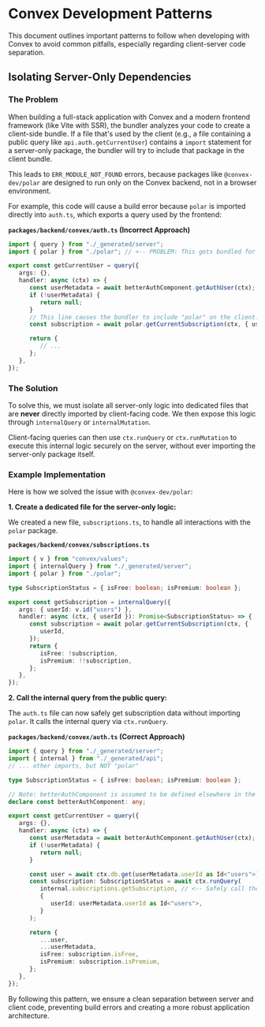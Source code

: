 # Convex Development Patterns

This document outlines important patterns to follow when developing with Convex to avoid common pitfalls, especially regarding client-server code separation.

## Isolating Server-Only Dependencies

### The Problem

When building a full-stack application with Convex and a modern frontend framework (like Vite with SSR), the bundler analyzes your code to create a client-side bundle. If a file that's used by the client (e.g., a file containing a public query like `api.auth.getCurrentUser`) contains a `import` statement for a server-only package, the bundler will try to include that package in the client bundle.

This leads to `ERR_MODULE_NOT_FOUND` errors, because packages like `@convex-dev/polar` are designed to run only on the Convex backend, not in a browser environment.

For example, this code will cause a build error because `polar` is imported directly into `auth.ts`, which exports a query used by the frontend:

**`packages/backend/convex/auth.ts` (Incorrect Approach)**

```typescript
import { query } from "./_generated/server";
import { polar } from "./polar"; // <-- PROBLEM: This gets bundled for the client

export const getCurrentUser = query({
   args: {},
   handler: async (ctx) => {
      const userMetadata = await betterAuthComponent.getAuthUser(ctx);
      if (!userMetadata) {
         return null;
      }
      // This line causes the bundler to include "polar" on the client.
      const subscription = await polar.getCurrentSubscription(ctx, { userId: userMetadata.userId });

      return {
         // ...
      };
   },
});
```

### The Solution

To solve this, we must isolate all server-only logic into dedicated files that are **never** directly imported by client-facing code. We then expose this logic through `internalQuery` or `internalMutation`.

Client-facing queries can then use `ctx.runQuery` or `ctx.runMutation` to execute this internal logic securely on the server, without ever importing the server-only package itself.

### Example Implementation

Here is how we solved the issue with `@convex-dev/polar`:

**1. Create a dedicated file for the server-only logic:**

We created a new file, `subscriptions.ts`, to handle all interactions with the `polar` package.

**`packages/backend/convex/subscriptions.ts`**

```typescript
import { v } from "convex/values";
import { internalQuery } from "./_generated/server";
import { polar } from "./polar";

type SubscriptionStatus = { isFree: boolean; isPremium: boolean };

export const getSubscription = internalQuery({
   args: { userId: v.id("users") },
   handler: async (ctx, { userId }): Promise<SubscriptionStatus> => {
      const subscription = await polar.getCurrentSubscription(ctx, {
         userId,
      });
      return {
         isFree: !subscription,
         isPremium: !!subscription,
      };
   },
});
```

**2. Call the internal query from the public query:**

The `auth.ts` file can now safely get subscription data without importing `polar`. It calls the internal query via `ctx.runQuery`.

**`packages/backend/convex/auth.ts` (Correct Approach)**

```typescript
import { query } from "./_generated/server";
import { internal } from "./_generated/api";
// ... other imports, but NOT "polar"

type SubscriptionStatus = { isFree: boolean; isPremium: boolean };

// Note: betterAuthComponent is assumed to be defined elsewhere in the file.
declare const betterAuthComponent: any;

export const getCurrentUser = query({
   args: {},
   handler: async (ctx) => {
      const userMetadata = await betterAuthComponent.getAuthUser(ctx);
      if (!userMetadata) {
         return null;
      }

      const user = await ctx.db.get(userMetadata.userId as Id<"users">);
      const subscription: SubscriptionStatus = await ctx.runQuery(
         internal.subscriptions.getSubscription, // <-- Safely call the internal query
         {
            userId: userMetadata.userId as Id<"users">,
         }
      );

      return {
         ...user,
         ...userMetadata,
         isFree: subscription.isFree,
         isPremium: subscription.isPremium,
      };
   },
});
```

By following this pattern, we ensure a clean separation between server and client code, preventing build errors and creating a more robust application architecture.
